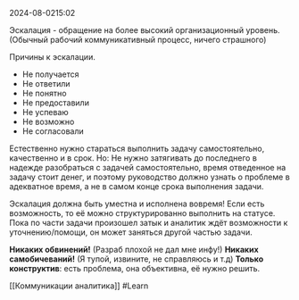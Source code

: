  2024-08-0215:02

Эскалация - обращение на более высокий организационный уровень. (Обычный рабочий коммуникативный процесс, ничего страшного)

Причины к эскалации.
- Не получается
- Не ответили
- Не понятно
- Не предоставили
- Не успеваю
- Не возможно
- Не согласовали

Естественно нужно стараться выполнить задачу самостоятельно, качественно и в срок.
Но:
Не нужно затягивать до последнего в надежде разобраться с задачей самостоятельно, время отведенное на задачу стоит денег, и поэтому руководство должно узнать о проблеме в адекватное время, а не в самом конце срока выполнения задачи.

Эскалация должна быть уместна и исполнена вовремя!
Если есть возможность, то её можно структурированно выполнить на статусе. Пока по части задачи произошел затык и аналитик ждёт возможности к уточнению/помощи, он может заняться другой частью задачи.

**Никаких обвинений!** (Разраб плохой не дал мне инфу!)
**Никаких самобичеваний!** (Я тупой, извините, не справляюсь и т.д)
**Только конструктив**: есть проблема, она объективна, её нужно решить.

[[Коммуникации аналитика]]
#Learn